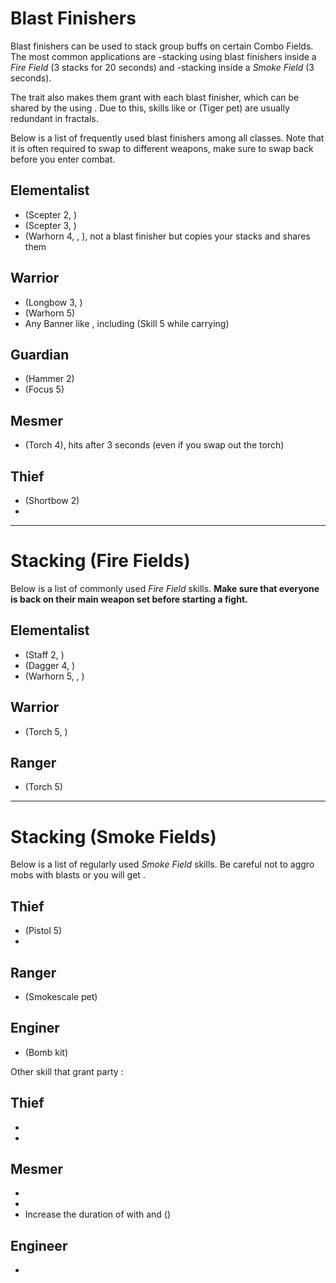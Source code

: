 # Blast Finishers
Blast finishers can be used to stack group buffs on certain Combo Fields. The most common applications are <Boon name="might"/>-stacking using blast finishers inside a *Fire Field* (3 stacks for 20 seconds) and <Effect name="stealth"/>-stacking inside a *Smoke Field* (3 seconds).

The <Specialization name="elementalist"/> trait <Trait id="1510" inline=true/> also makes them grant <Boon name="fury"/> with each blast finisher, which can be shared by the <Specialization name="chronomancer"/> using <Skill id="10236" inline=true/>. Due to this, skills like <Skill id="14403" inline=true/> or <Skill id="31451" inline=true/> (Tiger pet) are usually redundant in fractals.

Below is a list of frequently used blast finishers among all classes. Note that it is often required to swap to different weapons, make sure to swap back before you enter combat.

## Elementalist
* <Skill id="5692" inline=true/> (Scepter 2, <Skill id="5492" inline=true/>)
* <Skill id="5675" inline=true/> (Scepter 3, <Skill id="5492" inline=true/>)
* <Skill id="29548" inline=true/> (Warhorn 4, <Skill id="5494" inline=true/>, <Specialization name="tempest"/>), not a blast finisher but copies your <Boon name="might"/> stacks and shares them

## Warrior
* <Skill id="14381" inline=true/> (Longbow 3, <Specialization name="berserker"/>)
* <Skill id="14394" inline=true/> (Warhorn 5)
* Any Banner like <Skill id="14405" inline=true/>, including <Skill id="14436" inline=true/> (Skill 5 while carrying)

## Guardian
* <Skill id="9194" inline=true/> (Hammer 2)
* <Skill id="9082" inline=true/> (Focus 5)

## Mesmer
* <Skill id="10285" inline=true/> (Torch 4), hits after 3 seconds (even if you swap out the torch)

## Thief
* <Skill id="13041" inline=true/> (Shortbow 2)
* <Skill id="13044" inline=true/>

---

# <Boon name="might"/> Stacking (Fire Fields)
Below is a list of commonly used *Fire Field* skills. **Make sure that everyone is back on their main weapon set before starting a fight.**

## Elementalist
* <Skill id="5548" inline=true/> (Staff 2, <Skill id="5492" inline=true/>)
* <Skill id="5691" inline=true/> (Dagger 4, <Skill id="5492" inline=true/>)
* <Skill id="29533" inline=true/> (Warhorn 5, <Skill id="5492" inline=true/>, <Specialization name="tempest"/>)

## Warrior
* <Skill id="29940" inline=true/> (Torch 5, <Specialization name="berserker"/>)

## Ranger
* <Skill id="12504" inline=true/> (Torch 5)

---

# <Effect name="stealth"/> Stacking (Smoke Fields)
Below is a list of regularly used *Smoke Field* skills. Be careful not to aggro mobs with blasts or you will get <Effect name="revealed"/>.

## Thief
* <Skill id="13113" inline=true/> (Pistol 5)
* <Skill id="13065" inline=true/>

## Ranger
* <Skill id="31568" inline=true/> (Smokescale pet)

## Enginer
* <Skill id="5824" inline=true/> (Bomb kit)

Other skill that grant party <Effect name="stealth"/>:

## Thief
* <Skill id="13117" inline=true/>
* <Skill id="13044" inline=true/>

## Mesmer
* <Skill id="10245" inline=true/>
* <Skill id="10187" inline=true/>
* Increase the duration of <Effect name="stealth"/> with <Trait id="674" inline=true/> and <Skill id="29830" inline=true/> (<Specialization name="chronomancer"/>)

## Engineer
* <Skill id="30815" inline=true/>
